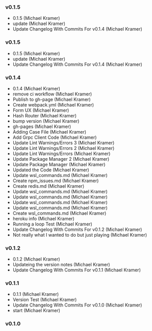 ### v0.1.5
* 0.1.5 (Michael Kramer)
* update (Michael Kramer)
* Update Changelog With Commits For v0.1.4 (Michael Kramer)

### v0.1.5
* 0.1.5 (Michael Kramer)
* update (Michael Kramer)
* Update Changelog With Commits For v0.1.4 (Michael Kramer)

### v0.1.4
* 0.1.4 (Michael Kramer)
* remove ci workflow (Michael Kramer)
* Publish to gh-page (Michael Kramer)
* Create webpack.yml (Michael Kramer)
* Form UX (Michael Kramer)
* Hash Router (Michael Kramer)
* bump version (Michael Kramer)
* gh-pages (Michael Kramer)
* Adding Case File (Michael Kramer)
* Add Grpc Client Code (Michael Kramer)
* Update Lint Warnings/Errors 3 (Michael Kramer)
* Update Lint Warnings/Errors 2 (Michael Kramer)
* Update Lint Warnings/Errors (Michael Kramer)
* Update Package Manager 2 (Michael Kramer)
* Update Package Manager (Michael Kramer)
* Updated the Code (Michael Kramer)
* Update wsl_commands.md (Michael Kramer)
* Create npm_issues.md (Michael Kramer)
* Create redis.md (Michael Kramer)
* Update wsl_commands.md (Michael Kramer)
* Update wsl_commands.md (Michael Kramer)
* Update wsl_commands.md (Michael Kramer)
* Update wsl_commands.md (Michael Kramer)
* Create wsl_commands.md (Michael Kramer)
* heroku info (Michael Kramer)
* Running a loop Test (Michael Kramer)
* Update Changelog With Commits For v0.1.2 (Michael Kramer)
* Not really what I wanted to do but just playing (Michael Kramer)

### v0.1.2
* 0.1.2 (Michael Kramer)
* Updateing the version notes (Michael Kramer)
* Update Changelog With Commits For v0.1.1 (Michael Kramer)

### v0.1.1
* 0.1.1 (Michael Kramer)
* Version Test (Michael Kramer)
* Update Changelog With Commits For v0.1.0 (Michael Kramer)
* start (Michael Kramer)

### v0.1.0
